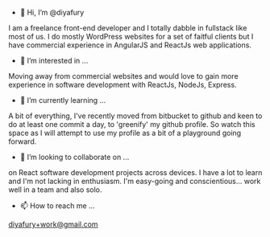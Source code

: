 - 👋 Hi, I’m @diyafury

I am a freelance front-end developer and I totally dabble in fullstack like most of us. 
I do mostly WordPress websites for a set of faitful clients but I have commercial experience in AngularJS and ReactJs web applications.

- 👀 I’m interested in ...

Moving away from commercial websites and would love to gain more experience in software development with ReactJs, NodeJs, Express.

- 🌱 I’m currently learning ...

A bit of everything, I've recently moved from bitbucket to github and keen to do at least one commit a day, to 'greenify' my github profile. 
So watch this space as I will attempt to use my profile as a bit of a playground going forward.

- 💞️ I’m looking to collaborate on ...

on React software development projects across devices. I have a lot to learn and I'm not lacking in enthusiasm. 
I'm easy-going and conscientious... work well in a team and also solo.

- 📫 How to reach me ...

diyafury+work@gmail.com

<!---
diyafury/diyafury is a ✨ special ✨ repository because its `README.md` (this file) appears on your GitHub profile.
You can click the Preview link to take a look at your changes.
--->
